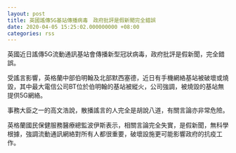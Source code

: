 ```yaml
---
layout: post
title: 英國謠傳5G基站傳播病毒　政府批評是假新聞完全錯誤
date: 2020-04-05 15:25:02.000000000 +08:00
categories: rss
---
```


英國近日謠傳5G流動通訊基站會傳播新型冠狀病毒，政府批評是假新聞，完全錯誤。

受謠言影響，英格蘭中部伯明翰及北部默西塞德，近日有手機網絡基站被破壞或燒毀，其中最大電信公司BT位於伯明翰的基站被縱火，公司強調，被燒毀的基站無提供5G網絡。

事務大臣之一的高文浩說，散播謠言的人完全是胡說八道，有關言論亦非常危險。

英格蘭國民保健服務醫療總監波伊斯表示，相關言論完全失實，是假新聞，無科學根據，強調流動通訊網絡對所有人都很重要，破壞設施更可能影響政府的抗疫工作。
